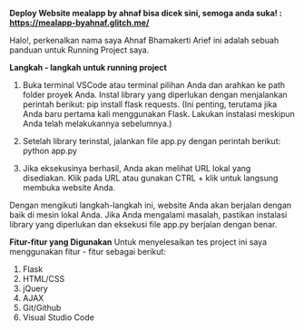 **Deploy Website mealapp by ahnaf bisa dicek sini, semoga anda suka! : https://mealapp-byahnaf.glitch.me/**

Halo!, perkenalkan nama saya Ahnaf Bhamakerti Arief ini adalah sebuah panduan untuk Running Project saya. 

**Langkah - langkah untuk running project**
1. Buka terminal VSCode atau terminal pilihan Anda dan arahkan ke path folder proyek Anda. Instal library yang diperlukan dengan menjalankan perintah berikut: pip install flask requests. 
(Ini penting, terutama jika Anda baru pertama kali menggunakan Flask. Lakukan instalasi meskipun Anda telah melakukannya sebelumnya.)

2. Setelah library terinstal, jalankan file app.py dengan perintah berikut: python app.py

3. Jika eksekusinya berhasil, Anda akan melihat URL lokal yang disediakan. Klik pada URL atau gunakan CTRL + klik untuk langsung membuka website Anda.

Dengan mengikuti langkah-langkah ini, website Anda akan berjalan dengan baik di mesin lokal Anda. Jika Anda mengalami masalah, pastikan instalasi library yang diperlukan dan eksekusi file app.py berjalan dengan benar.

<!-- SIDENOTE -->
**Fitur-fitur yang Digunakan**
Untuk menyelesaikan tes project ini saya menggunakan fitur - fitur sebagai berikut:
1. Flask
2. HTML/CSS
3. jQuery
4. AJAX
5. Git/Github
6. Visual Studio Code
